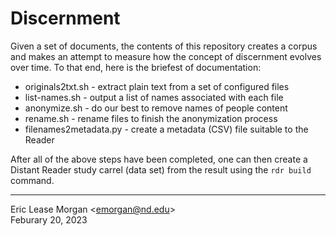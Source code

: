 
# Discernment

Given a set of documents, the contents of this repository creates a corpus and makes an attempt to measure how the concept of discernment evolves over time. To that end, here is the briefest of documentation:

   * originals2txt.sh - extract plain text from a set of configured files
   * list-names.sh - output a list of names associated with each file
   * anonymize.sh - do our best to remove names of people content
   * rename.sh - rename files to finish the anonymization process
   * filenames2metadata.py - create a metadata (CSV) file suitable to the Reader

After all of the above steps have been completed, one can then create a Distant Reader study carrel (data set) from the result using the `rdr build` command.

---
<p>Eric Lease Morgan &lt;<a href='mailto:emorgan@nd.edu'>emorgan@nd.edu</a>&gt;<br />
Feburary 20, 2023
</p>
